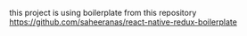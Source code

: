 this project is using boilerplate from this repository
https://github.com/saheeranas/react-native-redux-boilerplate
